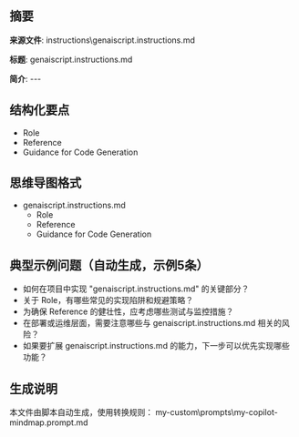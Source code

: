 ## 摘要

**来源文件**: instructions\genaiscript.instructions.md

**标题**: genaiscript.instructions.md

**简介**: ---

## 结构化要点

- Role
- Reference
- Guidance for Code Generation

## 思维导图格式

- genaiscript.instructions.md
  - Role
  - Reference
  - Guidance for Code Generation

## 典型示例问题（自动生成，示例5条）

- 如何在项目中实现 "genaiscript.instructions.md" 的关键部分？
- 关于 Role，有哪些常见的实现陷阱和规避策略？
- 为确保 Reference 的健壮性，应考虑哪些测试与监控措施？
- 在部署或运维层面，需要注意哪些与 genaiscript.instructions.md 相关的风险？
- 如果要扩展 genaiscript.instructions.md 的能力，下一步可以优先实现哪些功能？

## 生成说明

本文件由脚本自动生成，使用转换规则： my-custom\prompts\my-copilot-mindmap.prompt.md
